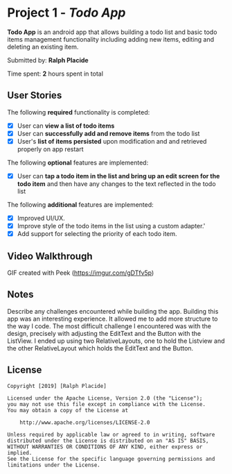 # Project 1 - *Todo App*

**Todo App** is an android app that allows building a todo list and basic todo items management functionality including adding new items, editing and deleting an existing item.

Submitted by: **Ralph Placide**

Time spent: **2** hours spent in total

## User Stories

The following **required** functionality is completed:

* [x] User can **view a list of todo items**
* [x] User can **successfully add and remove items** from the todo list
* [x] User's **list of items persisted** upon modification and and retrieved properly on app restart

The following **optional** features are implemented:

* [x] User can **tap a todo item in the list and bring up an edit screen for the todo item** and then have any changes to the text reflected in the todo list

The following **additional** features are implemented:

* [x] Improved UI/UX.
* [x] Improve style of the todo items in the list using a custom adapter.'
* [x] Add support for selecting the priority of each todo item.

## Video Walkthrough

GIF created with Peek (https://imgur.com/gDTfv5p)

## Notes

Describe any challenges encountered while building the app.
Building this app was an interesting experience. It allowed me to add more structure to the way I code.
The most difficult challenge I encountered was with the design, precisely with adjusting the EditText and the Button with the ListView.
I ended up using two RelativeLayouts, one to hold the Listview and the other RelativeLayout which holds the EditText and the Button.

## License

    Copyright [2019] [Ralph Placide]

    Licensed under the Apache License, Version 2.0 (the "License");
    you may not use this file except in compliance with the License.
    You may obtain a copy of the License at

        http://www.apache.org/licenses/LICENSE-2.0

    Unless required by applicable law or agreed to in writing, software
    distributed under the License is distributed on an "AS IS" BASIS,
    WITHOUT WARRANTIES OR CONDITIONS OF ANY KIND, either express or implied.
    See the License for the specific language governing permissions and
    limitations under the License.
